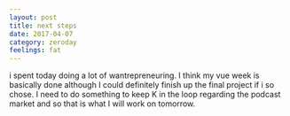 ```yaml
---
layout: post
title: next steps
date: 2017-04-07
category: zeroday
feelings: fat
---
```


i spent today doing a lot of wantrepreneuring. I think my vue week is basically done although I could definitely finish up the final project if i so chose. I need to do something to keep K in the loop regarding the podcast market and so that is what I will work on tomorrow.
